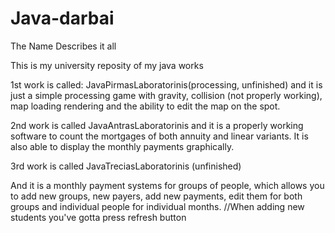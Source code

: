 # Java-darbai
The Name Describes it all

This is my university reposity of my java works

1st work is called: JavaPirmasLaboratorinis(processing, unfinished)
and it is just a simple processing game with gravity, collision (not properly working), map loading rendering and the ability to edit the map on the spot.

2nd work is called JavaAntrasLaboratorinis
and it is a properly working software to count the mortgages of both annuity and linear variants. It is also able to display the monthly payments graphically.


3rd work is called JavaTreciasLaboratorinis (unfinished)

And it is a monthly payment systems for groups of people, which allows you to add new groups, new payers, add new payments, 
edit them for both groups and individual people for individual months.
//When adding new students you've gotta press refresh button
